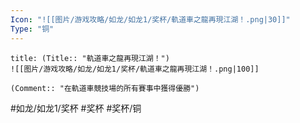 ```yaml
---
Icon: "![[图片/游戏攻略/如龙/如龙1/奖杯/軌道車之龍再現江湖！.png|30]]"
Type: "铜"
---
```

```ad-common-bronze-trophy
title: (Title:: "軌道車之龍再現江湖！")
![[图片/游戏攻略/如龙/如龙1/奖杯/軌道車之龍再現江湖！.png|100]]

(Comment:: "在軌道車競技場的所有賽事中獲得優勝")
```

#如龙/如龙1/奖杯 #奖杯 #奖杯/铜

